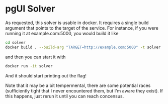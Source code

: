 # pgUI Solver

As requested, this solver is usable in docker. It requires a single build argument that points to the target of the service. For instance, if you were running it at example.com:5000, you would build it like

```bash
cd solver
docker build . --build-arg "TARGET=http://example.com:5000" -t solver
```

and then you can start it with

```bash
docker run -it solver
```

And it should start printing out the flag!

Note that it may be a bit tempermental, there are some potential races (sufficiently tight that I never encountered them, but I'm aware they exist). If this happens, just rerun it until you can reach concensus.